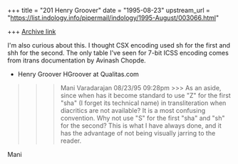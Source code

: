 +++
title = "201 Henry Groover"
date = "1995-08-23"
upstream_url = "https://list.indology.info/pipermail/indology/1995-August/003066.html"

+++
[Archive link](https://list.indology.info/pipermail/indology/1995-August/003066.html)

I'm also curious about this.  I thought CSX encoding used sh for the first
and shh for the second.  The only table I've seen for 7-bit ICSS encoding
comes from itrans documentation by Avinash Chopde.

- Henry Groover
HGroover at Qualitas.com

>>> Mani Varadarajan <mani at srirangam.esd.sgi.com> 08/23/95
09:28pm >>>
As an aside, since when has it become standard to use "Z" for the first
"sha" (I forget its technical name) in  transliteration when diacritics are
not available? It is a most confusing convention.  Why not use "S" for
the first
"sha" and "sh" for the second? This is what I have always done, and it
has the advantage of not being visually jarring to the reader.

Mani








